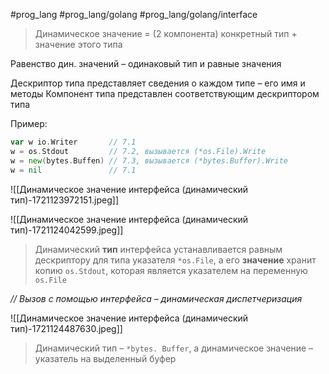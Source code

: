 #prog_lang #prog_lang/golang #prog_lang/golang/interface 

> Динамическое значение = (2 компонента) конкретный тип + значение этого типа

Равенство дин. значений – одинаковый тип и равные значения

Дескриптор типа представляет сведения о каждом типе – его имя и методы
Компонент типа представлен соответствующим дескриптором типа

Пример:

```go
var w io.Writer       // 7.1
w = os.Stdout         // 7.2, вызывается (*os.File).Write
w = new(bytes.Buffen) // 7.3, вызывается (*bytes.Buffer).Write
w = nil               // 7.1
```

![[Динамическое значение интерфейса (динамический тип)-1721123972151.jpeg]]

![[Динамическое значение интерфейса (динамический тип)-1721124042599.jpeg]]
> Динамический **тип** интерфейса устанавливается равным дескриптору для типа указателя `*os.File`, а его **значение** хранит копию `os.Stdout`, которая является указателем на переменную `os.File`

*// Вызов с помощью интерфейса – динамическая диспетчеризация*

![[Динамическое значение интерфейса (динамический тип)-1721124487630.jpeg]]
> Динамический тип – `*bytes. Buffer`, а динамическое значение – указатель на выделенный буфер 

